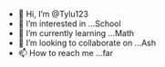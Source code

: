 - 👋 Hi, I’m @Tylu123
- 👀 I’m interested in ...School
- 🌱 I’m currently learning ...Math
- 💞️ I’m looking to collaborate on ...Ash
- 📫 How to reach me ...far

<!---
Tylu123/Tylu123 is a ✨ special ✨ repository because its `README.md` (this file) appears on your GitHub profile.
You can click the Preview link to take a look at your changes.
--->
